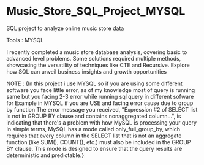 # Music_Store_SQL_Project_MYSQL 

SQL project to analyze online music store data

Tools : MYSQL 

I recently completed a music store database analysis, covering basic to advanced level problems. Some solutions required multiple methods, showcasing the versatility of techniques like CTE and Recursive. Explore how SQL can unveil business insights and growth opportunities


NOTE : {In this project i use MYSQL so if you are using some different software you face little error, as of my knowledge most of query is running same but you facing 2-3 error while running sql query in different sofware
for Example in MYSQL if you are USE and facing error cause due to group by function The error message you received, "Expression #2 of SELECT list is not in GROUP BY clause and contains nonaggregated column...", is indicating that there's a problem with how MySQL is processing your query
In simple terms, MySQL has a mode called only_full_group_by, which requires that every column in the SELECT list that is not an aggregate function (like SUM(), COUNT(), etc.) must also be included in the GROUP BY clause. This mode is designed to ensure that the query results are deterministic and predictable.}
